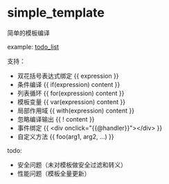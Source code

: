 # simple_template
简单的模板编译

example: [todo_list](https://lovetingyuan.github.io/simple_template/)

支持：
* 双花括号表达式绑定 {{ expression }}
* 条件编译 {{ if(expression) content }}
* 列表循环 {{ for(expression) content }}
* 模板变量 {{ var(expression) content }}
* 局部作用域 {{ with(expression) content }}
* 忽略编译输出 {{ ! content }}
* 事件绑定 {{ &lt;div onclick="{{@handler}}"&gt;&lt;/div&gt; }}
* 自定义方法 {{ foo(arg1, arg2, ...) }}

todo:
* 安全问题（未对模板做安全过滤和转义）
* 性能问题（模板全量更新）
